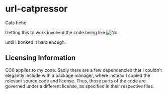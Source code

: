 # url-catpressor

Cats hehe

Getting this to work involved the code being like
![No](https://tenor.com/view/cat-glitch-bug-wtf-angrycat-gif-8082737)

until I bonked it hard enough.

## Licensing Information

CC0 applies to my code. Sadly there are a few dependencies that I couldn't elegantly include with a package manager, where instead I copied the relevant source code and license.
Thus, those parts of the code are governed under a different license, as specified in their respective files.
